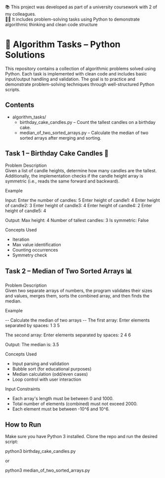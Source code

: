 📚 This project was developed as part of a university coursework with 2 of my colleagues.  
👨‍💻 It includes problem-solving tasks using Python to demonstrate algorithmic thinking and clean code structure
  
 # 🧠 Algorithm Tasks – Python Solutions

This repository contains a collection of algorithmic problems solved using Python. Each task is implemented with clean code and includes basic input/output handling and validation. The goal is to practice and demonstrate problem-solving techniques through well-structured Python scripts.

## Contents

- algorithm_tasks/
  - birthday_cake_candles.py – Count the tallest candles on a birthday cake.
  - median_of_two_sorted_arrays.py – Calculate the median of two sorted arrays after merging and sorting.

## Task 1 – Birthday Cake Candles 🎂

Problem Description  
Given a list of candle heights, determine how many candles are the tallest. Additionally, the implementation checks if the candle height array is symmetric (i.e., reads the same forward and backward).

Example

Input: Enter the number of candles: 5 Enter height of candle1: 4 Enter height of candle2: 3 Enter height of candle3: 4 Enter height of candle4: 2 Enter height of candle5: 4

Output: Max height: 4 Number of tallest candles: 3 Is symmetric: False

Concepts Used
- Iteration
- Max value identification
- Counting occurrences
- Symmetry check

## Task 2 – Median of Two Sorted Arrays 📊

Problem Description  
Given two separate arrays of numbers, the program validates their sizes and values, merges them, sorts the combined array, and then finds the median.

Example

-- Calculate the median of two arrays -- The first array: Enter elements separated by spaces: 1 3 5

The second array: Enter elements separated by spaces: 2 4 6

Output: The median is: 3.5

Concepts Used
- Input parsing and validation
- Bubble sort (for educational purposes)
- Median calculation (odd/even cases)
- Loop control with user interaction

Input Constraints
- Each array's length must be between 0 and 1000.
- Total number of elements (combined) must not exceed 2000.
- Each element must be between -10^6 and 10^6.

## How to Run

Make sure you have Python 3 installed. Clone the repo and run the desired script:

python3 birthday_cake_candles.py

or

python3 median_of_two_sorted_arrays.py
